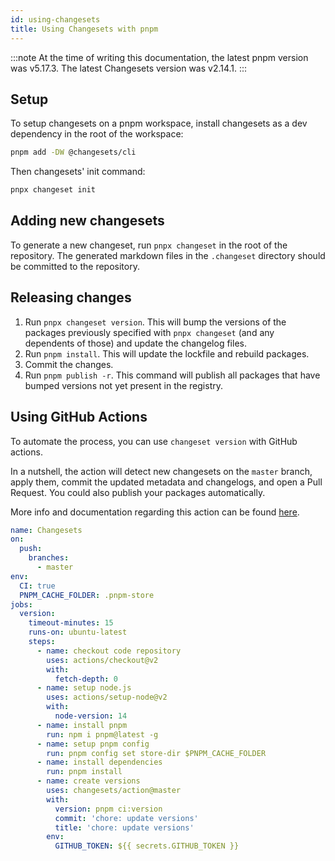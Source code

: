 ```yaml
---
id: using-changesets
title: Using Changesets with pnpm
---
```


:::note
At the time of writing this documentation, the latest pnpm version was 
v5.17.3. The latest Changesets version was v2.14.1.
:::

## Setup

To setup changesets on a pnpm workspace, install changesets as a dev dependency
in the root of the workspace:

```sh
pnpm add -DW @changesets/cli
```

Then changesets' init command:

```sh
pnpx changeset init
```

## Adding new changesets

To generate a new changeset, run `pnpx changeset` in the root of the repository.
The generated markdown files in the `.changeset` directory should be committed
to the repository.

## Releasing changes

1. Run `pnpx changeset version`. This will bump the versions of the packages
previously specified with `pnpx changeset` (and any dependents of those) and
update the changelog files.
2. Run `pnpm install`. This will update the lockfile and rebuild packages.
3. Commit the changes.
4. Run `pnpm publish -r`. This command will publish all packages that have
bumped versions not yet present in the registry.

## Using GitHub Actions

To automate the process, you can use `changeset version` with GitHub actions.

In a nutshell, the action will detect new changesets on the `master` branch,
apply them, commit the updated metadata and changelogs, and open a Pull Request.
You could also publish your packages automatically.

More info and documentation regarding this action can be found
[here](https://github.com/changesets/action).

```yaml
name: Changesets
on:
  push:
    branches:
      - master
env:
  CI: true
  PNPM_CACHE_FOLDER: .pnpm-store
jobs:
  version:
    timeout-minutes: 15
    runs-on: ubuntu-latest
    steps:
      - name: checkout code repository
        uses: actions/checkout@v2
        with:
          fetch-depth: 0
      - name: setup node.js
        uses: actions/setup-node@v2
        with:
          node-version: 14
      - name: install pnpm
        run: npm i pnpm@latest -g
      - name: setup pnpm config
        run: pnpm config set store-dir $PNPM_CACHE_FOLDER
      - name: install dependencies
        run: pnpm install
      - name: create versions
        uses: changesets/action@master
        with:
          version: pnpm ci:version
          commit: 'chore: update versions'
          title: 'chore: update versions'
        env:
          GITHUB_TOKEN: ${{ secrets.GITHUB_TOKEN }}
```
